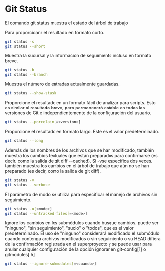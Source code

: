# Git Status
El comando git status muestra el estado del árbol de trabajo

Para proporcioanr el resultado en formato corto.
````bash
git status -s 
git status --short
````
Muestra la sucursal y la información de seguimiento incluso en formato breve.
````bash
git status -b 
git status --branch
````
Muestra el número de entradas actualmente guardadas.
````bash
git status --show-stash
````
Proporcione el resultado en un formato fácil de analizar para scripts. Esto es similar al resultado breve, pero permanecerá estable en todas las versiones de Git e independientemente de la configuración del usuario.
````bash
git status --porcelain[=<version>]
````
Proporcione el resultado en formato largo. Este es el valor predeterminado.
````bash
git status --long
````
Además de los nombres de los archivos que se han modificado, también muestra los cambios textuales que están preparados para confirmarse (es decir, como la salida de git diff --cached). Si -vse especifica dos veces, también muestra los cambios en el árbol de trabajo que aún no se han preparado (es decir, como la salida de git diff).
````bash
git status -v
git status --verbose
````
El parámetro de modo se utiliza para especificar el manejo de archivos sin seguimiento.
````bash
git status -u[<mode>]
git status --untracked-files[=<mode>]
````
Ignore los cambios en los submódulos cuando busque cambios. <cuando> puede ser "ninguno", "sin seguimiento", "sucio" o "todos", que es el valor predeterminado. El uso de "ninguno" considerará modificado el submódulo cuando contenga archivos modificados o sin seguimiento o su HEAD difiera de la confirmación registrada en el superproyecto y se puede usar para anular cualquier configuración de la opción ignorar en git-config[1] o gitmodules[ 5] 
````bash
git status --ignore-submodules[=<cuando>]
````